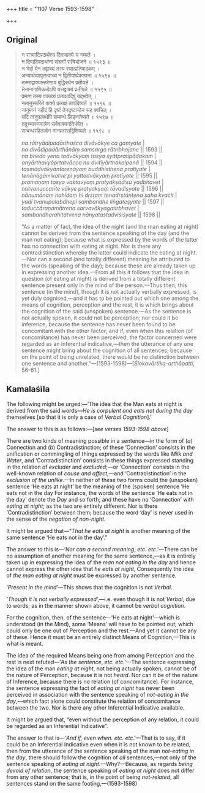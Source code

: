 +++
title = "1107 Verse 1593-1598"

+++
## Original 
>
> न रात्र्यादिपदार्थश्च दिवावाक्ये च गम्यते ।  
> न दिवादिपदार्थानां संसर्गो रात्रिभोजने ॥ १५९३ ॥  
> न भेदो येन तद्वाक्यं तस्य स्यात्प्रतिपादकम् ।  
> अन्यार्थव्यापृतत्वाच्च न द्वितीयार्थकल्पना ॥ १५९४ ॥  
> तस्माद्वाक्यान्तरेणायं बुद्धिस्थेन प्रतीयते ।  
> तेनानागामिकत्वेऽपि यत्तद्वाक्यं प्रतीयते ॥ १५९५ ॥  
> प्रमाणं तस्य वक्तव्यं प्रत्यक्षादिषु यद्भवेत् ।  
> नत्वनुच्चरिते वाक्ये प्रत्यक्षं तावदिष्यते ॥ १५९६ ॥  
> नानुमानं नहीदं हि दृष्टं तेनदृष्टान्तेन सह क्वचित् ।  
> यदि त्वनुपलब्धेपि सम्बन्धे लिङ्गतेष्यते ॥ १५९७ ॥  
> तदुच्चारणमात्रेण सर्ववाक्यगतिर्भवेत् ।  
> सम्बन्धरहितत्वेन नान्यतस्तद्विशिष्यते ॥ १५९८ ॥ 
>
> *na rātryādipadārthaśca divāvākye ca gamyate* \|  
> *na divādipadārthānāṃ saṃsargo rātribhojane* \|\| 1593 \|\|  
> *na bhedo yena tadvākyaṃ tasya syātpratipādakam* \|  
> *anyārthavyāpṛtatvācca na dvitīyārthakalpanā* \|\| 1594 \|\|  
> *tasmādvākyāntareṇāyaṃ buddhisthena pratīyate* \|  
> *tenānāgāmikatve'pi yattadvākyaṃ pratīyate* \|\| 1595 \|\|  
> *pramāṇaṃ tasya vaktavyaṃ pratyakṣādiṣu yadbhavet* \|  
> *natvanuccarite vākye pratyakṣaṃ tāvadiṣyate* \|\| 1596 \|\|  
> *nānumānaṃ nahīdaṃ hi dṛṣṭaṃ tenadṛṣṭāntena saha kvacit* \|  
> *yadi tvanupalabdhepi sambandhe liṅgateṣyate* \|\| 1597 \|\|  
> *taduccāraṇamātreṇa sarvavākyagatirbhavet* \|  
> *sambandharahitatvena nānyatastadviśiṣyate* \|\| 1598 \|\| 
>
> “As a matter of fact, the idea of the night (and the man eating at night) cannot be derived from the sentence speaking of the day (and the man not eating); because what is expressed by the words of the latter has no connection with eating at night. Nor is there any contradistinction whereby the latter could indicate the eating at night.—Nor can a second (and totally different) meaning be attributed to the words (speaking of the day); because these are already taken up in expressing another idea.—From all this it follows that the idea in question (of eating at night) is derived from a totally different sentence present only in the mind of the person.—Thus then, this sentence (in the mind), though it is not actually verbally expressed, is yet duly cognised,—and it has to be pointed out which one among the means of cognition, perception and the rest, it is which brings about the cognition of the said (unspoken) sentence.—As the sentence is not actually spoken, it could not be perception; nor could it be inference, because the sentence has never been found to be concomitant with the other factor; and if, even when this relation (of concomitance) has never been perceived, the factor concerned were regarded as an inferential indicative,—then the utterance of any one sentence might bring about the cognition of all sentences; because on the point of being unrelated, there would be no distinction between one sentence and another.”—(1593-1598)—[*Ślokavārtika-arthāpatti*, 56-61.]



## Kamalaśīla

The following might be urged:—‘The idea that the Man eats at night is derived from the said words—*He is corpulent and eats not during the day* themselves [so that it is only a case of *Verbal Cognition*].’

The answer to this is as follows:—[*see verses 1593-1598 above*]

There are two kinds of meaning possible in a sentence—in the form of (*a*) Connection and (*b*) Contradistinction; of these ‘Connection’ consists in the unification or commingling of things expressed by the words like *Milk and Water*, and ‘Contradistinction’ consists in these things expressed standing in the relation of *excluder* and *excluded*;—or ‘Connection’ consists in the well-known relation of *cause and affect*,—and ‘Contradistinction’ in the *exclusion of the unlike*.—In neither of these two forms could the (unspoken) sentence ‘He eats at night’ be the meaning of the (spoken) sentence ‘He eats not in the day For instance, the words of the sentence ‘He eats not in the day’ denote the *Day* and so forth; and these have no ‘Connection’ with *eating at night*; as the two are entirely different. Nor is there ‘Contradistinction’ between them; because the word ‘day’ is never used in the sense of the *negation of non-night*.

It might be argued that—“*That he eats at night* is another meaning of the same sentence ‘He eats not in the day’.”

The answer to this is—‘*Nor can a second meaning*, *etc. etc*.’—There can be no assumption of another meaning for the same sentence,—as it is entirely taken up in expressing the idea of the *man not eating in the day* and hence cannot express the other idea that *he eats at night*, Consequently the idea of *the man eating at night* must be expressed by another sentence.

‘*Present in the mind*’—This shows that the cognition is not *Verbal*.

‘*Though it is not verbally expressed*’,—i.e. even though it is not *Verbal*, due to words; as in the manner shown above, it cannot be *verbal cognition*.

For the cognition, then, of the sentence—‘He eats at night’—which is understood (in the Mind), some ‘Means’ will have to be pointed out; which could only be one out of Perception and the rest.—And yet it cannot be any of these. Hence it must be an entirely distinct Means of Cognition,—This is what is meant.

The idea of the required Means being one from among Perception and the rest is next refuted—‘*As the sentence*, *etc. etc*.’—The sentence expressing the idea of the man *eating at night*, not being actually spoken, cannot be of the nature of Perception, because it is not *heard*. Nor can it be of the nature of Inference, because there is no relation (of concomitance). For instance, the sentence expressing the fact of *eating at night* has never been perceived in association with the sentence speaking of *not-eating in the day*,—which fact alone could constitute the relation of concomitance between the two. Nor is there any other Inferential Indicative available.

It might be argued that, “even without the perception of any relation, it could be regarded as an Inferential Indicative”.

The answer to that is—‘*And if, even when. etc. etc*.’—That is to say, if it could be an Inferential Indicative even when it is not known to be related, then from the utterance of the sentence speaking of the man *not-eating in the day*, there should follow the cognition of *all* sentences,—not only of the sentence speaking of *eating at night*.—Why?—Because, as regards *being devoid of relation*, the sentence speaking of *eating at night* does not differ from any other sentence; that is, in the point of being *not-related*, all sentences stand on the same footing,—(1593-1598)


